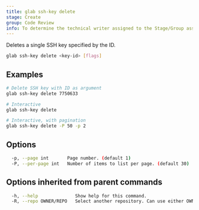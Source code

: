 ```yaml
---
title: glab ssh-key delete
stage: Create
group: Code Review
info: To determine the technical writer assigned to the Stage/Group associated with this page, see https://about.gitlab.com/handbook/product/ux/technical-writing/#assignments
---
```


<!--
This documentation is auto generated by a script.
Please do not edit this file directly. Run `make gen-docs` instead.
-->

Deletes a single SSH key specified by the ID.

```bash title="terminal"
glab ssh-key delete <key-id> [flags]
```

## Examples

```bash title="terminal"
# Delete SSH key with ID as argument
glab ssh-key delete 7750633

# Interactive
glab ssh-key delete

# Interactive, with pagination
glab ssh-key delete -P 50 -p 2
```

## Options

```bash title="terminal"
  -p, --page int       Page number. (default 1)
  -P, --per-page int   Number of items to list per page. (default 30)
```

## Options inherited from parent commands

```bash title="terminal"
  -h, --help              Show help for this command.
  -R, --repo OWNER/REPO   Select another repository. Can use either OWNER/REPO or `GROUP/NAMESPACE/REPO` format. Also accepts full URL or Git URL.
```

